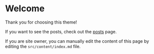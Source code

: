 # Welcome
Thank you for choosing this theme!

If you want to see the posts, check out the [posts](/blog) page.

If you are site owner, you can manually edit the content of this page by editing the `src/content/index.md` file.